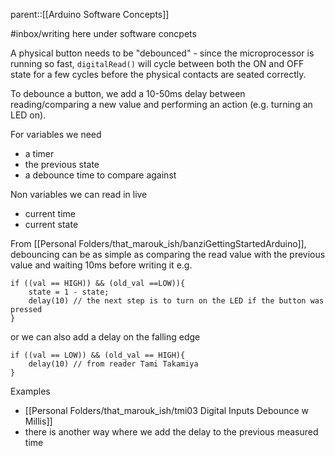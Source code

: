 parent::[[Arduino Software Concepts]]

#inbox/writing  here under software concpets

A physical button needs to be "debounced" - since the microprocessor is running so fast, `digitalRead()` will cycle between both the ON and OFF state for a few cycles before the physical contacts are seated correctly.

To debounce a button, we add a 10-50ms delay between reading/comparing a new value and performing an action (e.g. turning an LED on). 

For variables we need
- a timer
- the previous state
- a debounce time to compare against

Non variables we can read in live
- current time
- current state

From [[Personal Folders/that_marouk_ish/banziGettingStartedArduino]], debouncing can be as simple as comparing the read value with the previous value and waiting 10ms before writing it e.g. 

```
if ((val == HIGH)) && (old_val ==LOW)){
	state = 1 - state;
	delay(10) // the next step is to turn on the LED if the button was pressed
}
```

or we can also add a delay on the falling edge

```
if ((val == LOW)) && (old_val == HIGH){
	delay(10) // from reader Tami Takamiya
}
```
Examples
- [[Personal Folders/that_marouk_ish/tmi03 Digital Inputs Debounce w Millis]]
- there is another way where we add the delay to the previous measured time 